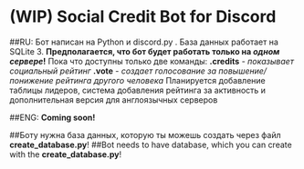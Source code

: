 # (WIP) Social Credit Bot for Discord

##RU:
  Бот написан на Python и discord.py . База данных работает на SQLite 3.
  **Предполагается, что бот будет работать только на _одном сервере_!**
  Пока что доступны только две команды:
    **.credits** - _показывает социальный рейтинг_
    **.vote** - _создает голосование за повышение/понижение рейтинга другого человека_
Планируется добавление таблицы лидеров, система добавления рейтинга за активность и дополнительная версия для англоязычных серверов

##ENG:
  **Coming soon!**

##Боту нужна база данных, которую ты можешь создать через файл **create_database.py**!
##Bot needs to have database, which you can create with the **create_database.py**!
